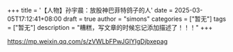 +++
title = '【人物】孙宇晨：放股神巴菲特鸽子的人'
date = 2025-03-05T17:12:41+08:00
draft = true
author = "simons"
categories = ["暂无"]
tags = ["暂无"]
description = "糟糕，写文章的时候忘记添加描述了！！！"
+++

https://mp.weixin.qq.com/s/zVWLbFPwJGlYIgDjbxepag
